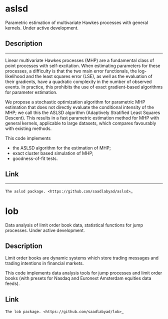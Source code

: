 # aslsd
Parametric estimation of multivariate Hawkes processes with general kernels. Under active development.

## Description
  -----------

Linear multivariate Hawkes processes (MHP) are a fundamental class of point processes with self-excitation. When estimating parameters for these processes, a difficulty is that the two main error functionals, the log-likelihood and the least squares error (LSE), as well as the evaluation of their
gradients, have a quadratic complexity in the number of observed events. In practice, this prohibits
the use of exact gradient-based algorithms for parameter estimation. 

We propose a stochastic optimization algorithm for parametric MHP estimation that does not directly evaluate the conditional intensity of the MHP; we
call this the ASLSD algorithm (Adaptively Stratified Least Squares Descent). This results in a fast parametric estimation
method for MHP with general kernels, applicable to large datasets, which compares favourably with
existing methods.

This code implements

* the ASLSD algorithm for the estimation of MHP;
* exact cluster based simulation of MHP;
* goodness-of-fit tests.

## Link
  ------------
`The aslsd package. <https://github.com/saadlabyad/aslsd>`_


# lob
Data analysis of limit order book data, statistical functions for jump processes. Under active development.

Description
-----------

Limit order books are dynamic systems which store trading messages and trading intentions in financial markets.

This code implements data analysis tools for jump processes and limit order books (with presets for Nasdaq and Euronext Amsterdam equities data feeds).

Link
------------
`The lob package. <https://github.com/saadlabyad/lob>`_
